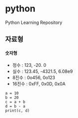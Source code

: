 # python
Python Learning Repository

## 자료형
#### 숫자형
* 정수 : 123, -20. 0   
* 실수 : 123.45, -4321.5, 6.08e9  
* 8진수 : 0o456, 0o123  
* 16진수 : 0xFF, 0x0D, 0x0A   

```
a = 10
b = 20
c = a + b
d = b - a
print(c, d)
```
